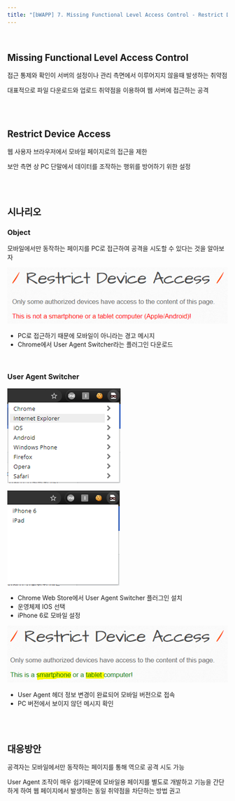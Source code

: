 ```yaml
---
title: "[bWAPP] 7. Missing Functional Level Access Control - Restrict Device Access"
---
```


<br>

## Missing Functional Level Access Control

접근 통제와 확인이 서버의 설정이나 관리 측면에서 이루어지지 않을때 발생하는 취약점

대표적으로 파일 다운로드와 업로드 취약점을 이용하여 웹 서버에 접근하는 공격

<br>

<br>

## Restrict Device Access

웹 사용자 브라우저에서 모바일 페이지로의 접근을 제한

보안 측면 상 PC 단말에서 데이터를 조작하는 행위를 방어하기 위한 설정

<br>

<br>

## 시나리오

### Object

모바일에서만 동작하는 페이지를 PC로 접근하여 공격을 시도할 수 있다는 것을 알아보자

![image-20211103205657707](https://raw.githubusercontent.com/EONION-TH3DB/image_repo/main/img/image-20211103205657707.png)

- PC로 접근하기 때문에 모바일이 아니라는 경고 메시지
- Chrome에서 User Agent Switcher라는 플러그인 다운로드

<br>

### User Agent Switcher

![image-20211103211059755](https://raw.githubusercontent.com/EONION-TH3DB/image_repo/main/img/image-20211103211059755.png)

![image-20211103211213486](https://raw.githubusercontent.com/EONION-TH3DB/image_repo/main/img/image-20211103211213486.png)

- Chrome Web Store에서 User Agent Switcher 플러그인 설치
- 운영체제 IOS 선택
- iPhone 6로 모바일 설정

![image-20211103211323001](https://raw.githubusercontent.com/EONION-TH3DB/image_repo/main/img/image-20211103211323001.png)

- User Agent 헤더 정보 변경이 완료되어 모바일 버전으로 접속
- PC 버전에서 보이지 않던 메시지 확인

<br>

<br>

## 대응방안

공격자는 모바일에서만 동작하는 페이지를 통해 역으로 공격 시도 가능

User Agent 조작이 매우 쉽기때문에 모바일용 페이지를 별도로 개발하고 기능을 간단하게 하여 웹 페이지에서 발생하는 동일 취약점을 차단하는 방법 권고
